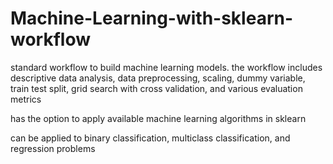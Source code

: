 # Machine-Learning-with-sklearn-workflow

standard workflow to build machine learning models. the workflow includes descriptive data analysis, data preprocessing, scaling, dummy variable, train test split, grid search with cross validation, and various evaluation metrics

has the option to apply available machine learning algorithms in sklearn

can be applied to binary classification, multiclass classification, and regression problems




